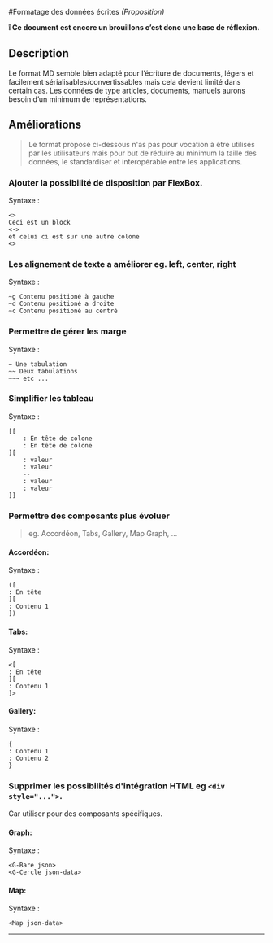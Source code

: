 #Formatage des données écrites _(Proposition)_

**:grey_exclamation: Ce document est encore un brouillons c’est donc une base de réflexion.**

## Description

Le format MD semble bien adapté pour l’écriture de documents, légers et facilement sérialisables/convertissables mais cela devient limité dans certain cas. Les données de type articles, documents, manuels aurons besoin d’un minimum de représentations.

## Améliorations

> Le format proposé ci-dessous n'as pas pour vocation à être utilisés par les utilisateurs mais pour but de réduire au minimum la taille des données, le standardiser et interopérable entre les applications.

### Ajouter la possibilité de disposition par FlexBox.

Syntaxe :
```
<>
Ceci est un block
<->
et celui ci est sur une autre colone
<>
```

### Les alignement de texte a améliorer eg. left, center, right

Syntaxe :
```
~g Contenu positioné à gauche
~d Contenu positioné a droite
~c Contenu positioné au centré
```

### Permettre de gérer les marge

Syntaxe :
```
~ Une tabulation
~~ Deux tabulations
~~~ etc ...
```

### Simplifier les tableau

Syntaxe :
```
[[
    : En tête de colone
    : En tête de colone
][
    : valeur
    : valeur
    --
    : valeur
    : valeur
]]
```

### Permettre des composants plus évoluer

> eg. Accordéon, Tabs, Gallery, Map Graph, ...
  
#### Accordéon:

Syntaxe :
```
([
: En tête
][
: Contenu 1
])
```

#### Tabs:

Syntaxe :
```
<[
: En tête
][
: Contenu 1
]>
```

#### Gallery:

Syntaxe :
```
{
: Contenu 1
: Contenu 2 
}
```

### Supprimer les possibilités d'intégration HTML eg `<div style="...">`.

Car utiliser pour des composants spécifiques.

#### Graph:

Syntaxe :
```
<G-Bare json>
<G-Cercle json-data>
```

#### Map:

Syntaxe :
```
<Map json-data>
```

---
